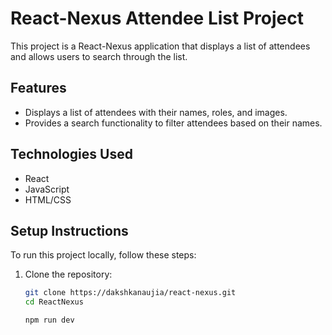 # React-Nexus Attendee List Project

This project is a React-Nexus application that displays a list of attendees and allows users to search through the list.

## Features

- Displays a list of attendees with their names, roles, and images.
- Provides a search functionality to filter attendees based on their names.

## Technologies Used

- React
- JavaScript
- HTML/CSS

## Setup Instructions

To run this project locally, follow these steps:

1. Clone the repository:

   ```bash
   git clone https://dakshkanaujia/react-nexus.git
   cd ReactNexus
   ```
   ```bash
   npm run dev
